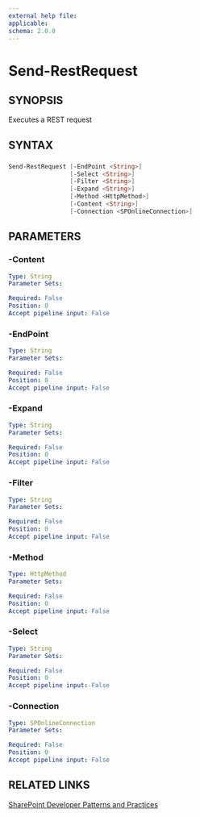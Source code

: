```yaml
---
external help file:
applicable: 
schema: 2.0.0
---
```

# Send-RestRequest

## SYNOPSIS
Executes a REST request

## SYNTAX 

### 
```powershell
Send-RestRequest [-EndPoint <String>]
                 [-Select <String>]
                 [-Filter <String>]
                 [-Expand <String>]
                 [-Method <HttpMethod>]
                 [-Content <String>]
                 [-Connection <SPOnlineConnection>]
```

## PARAMETERS

### -Content


```yaml
Type: String
Parameter Sets: 

Required: False
Position: 0
Accept pipeline input: False
```

### -EndPoint


```yaml
Type: String
Parameter Sets: 

Required: False
Position: 0
Accept pipeline input: False
```

### -Expand


```yaml
Type: String
Parameter Sets: 

Required: False
Position: 0
Accept pipeline input: False
```

### -Filter


```yaml
Type: String
Parameter Sets: 

Required: False
Position: 0
Accept pipeline input: False
```

### -Method


```yaml
Type: HttpMethod
Parameter Sets: 

Required: False
Position: 0
Accept pipeline input: False
```

### -Select


```yaml
Type: String
Parameter Sets: 

Required: False
Position: 0
Accept pipeline input: False
```

### -Connection


```yaml
Type: SPOnlineConnection
Parameter Sets: 

Required: False
Position: 0
Accept pipeline input: False
```

## RELATED LINKS

[SharePoint Developer Patterns and Practices](http://aka.ms/sppnp)
